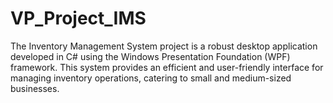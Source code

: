 # VP_Project_IMS
The Inventory Management System project is a robust desktop application developed in C# using the Windows Presentation Foundation (WPF) framework. This system provides an efficient and user-friendly interface for managing inventory operations, catering to small and medium-sized businesses.
